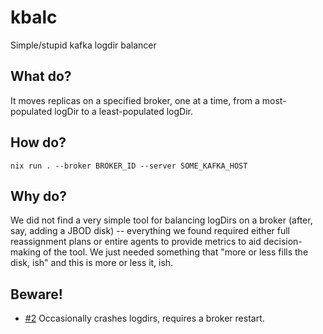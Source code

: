 # kbalc
Simple/stupid kafka logdir balancer

## What do?

It moves replicas on a specified broker, one at a time, from a most-populated logDir to a least-populated logDir.

## How do?

```
nix run . --broker BROKER_ID --server SOME_KAFKA_HOST
```

## Why do?

We did not find a very simple tool for balancing logDirs on a broker (after, say, adding a JBOD disk) -- everything we found required either full reassignment plans or entire agents to provide metrics to aid decision-making of the tool. We just needed something that "more or less fills the disk, ish" and this is more or less it, ish.

## Beware!

- [#2](https://github.com/DBCDK/kbalc/issues/2) Occasionally crashes logdirs, requires a broker restart.
